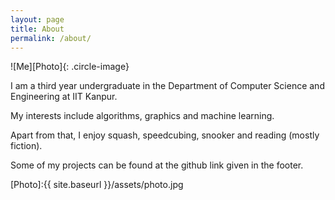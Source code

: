 ```yaml
---
layout: page
title: About
permalink: /about/
---
```


![Me][Photo]{: .circle-image}

I am a third year undergraduate in the Department of Computer Science and Engineering at IIT Kanpur. 

My interests include algorithms, graphics and machine learning.

Apart from that, I enjoy squash, speedcubing, snooker and reading (mostly fiction). 

Some of my projects can be found at the github link given in the footer.

[Photo]:{{ site.baseurl }}/assets/photo.jpg
